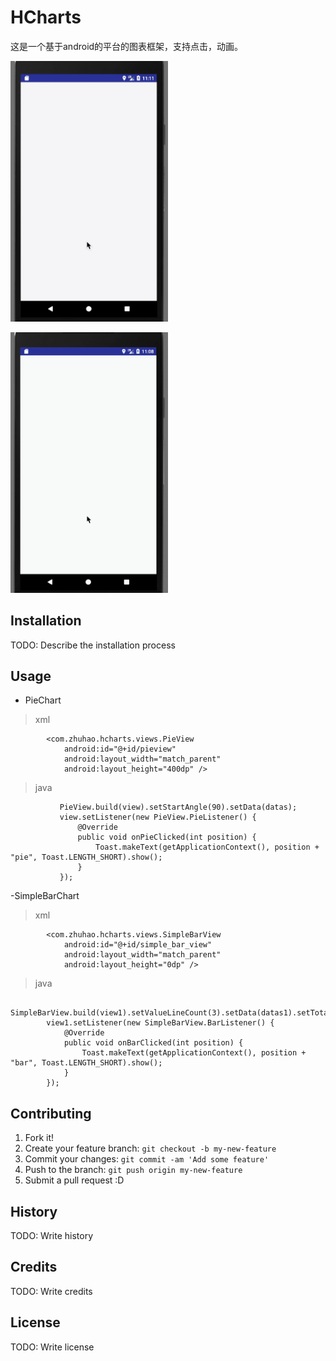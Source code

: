 # HCharts
这是一个基于android的平台的图表框架，支持点击，动画。

<p><img src="./Gifs/pieView.gif?1" alt="image" width="50%" height="50%"/></p>
<p><img src="./Gifs/simpleBarView.gif?1" alt="image" width="50%" height="50%"/></p>


## Installation

TODO: Describe the installation process

## Usage

- PieChart
> xml

```
        <com.zhuhao.hcharts.views.PieView
            android:id="@+id/pieview"
            android:layout_width="match_parent"
            android:layout_height="400dp" />
```

> java

```
           PieView.build(view).setStartAngle(90).setData(datas);
           view.setListener(new PieView.PieListener() {
               @Override
               public void onPieClicked(int position) {
                   Toast.makeText(getApplicationContext(), position + "pie", Toast.LENGTH_SHORT).show();
               }
           });
```

-SimpleBarChart
>xml

```
        <com.zhuhao.hcharts.views.SimpleBarView
            android:id="@+id/simple_bar_view"
            android:layout_width="match_parent"
            android:layout_height="0dp" />
```

> java

```
        SimpleBarView.build(view1).setValueLineCount(3).setData(datas1).setTotalValue(70);
        view1.setListener(new SimpleBarView.BarListener() {
            @Override
            public void onBarClicked(int position) {
                Toast.makeText(getApplicationContext(), position + "bar", Toast.LENGTH_SHORT).show();
            }
        });
```
## Contributing

1. Fork it!
2. Create your feature branch: `git checkout -b my-new-feature`
3. Commit your changes: `git commit -am 'Add some feature'`
4. Push to the branch: `git push origin my-new-feature`
5. Submit a pull request :D

## History

TODO: Write history

## Credits

TODO: Write credits

## License

TODO: Write license